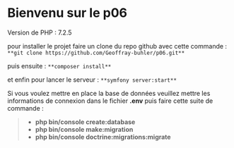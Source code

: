 # Bienvenu sur le p06 

Version de PHP : 7.2.5

pour installer le projet faire un clone du repo github avec cette commande : `**git clone https://github.com/Geoffray-buhler/p06.git**`

puis ensuite : `**composer install**`

et enfin pour lancer le serveur : `**symfony server:start**`

Si vous voulez mettre en place la base de données veuillez mettre les informations de connexion dans le fichier **.env** puis faire cette suite de commande :

> - **php bin/console create:database**
> - **php bin/console make:migration**
> - **php bin/console doctrine:migrations:migrate**